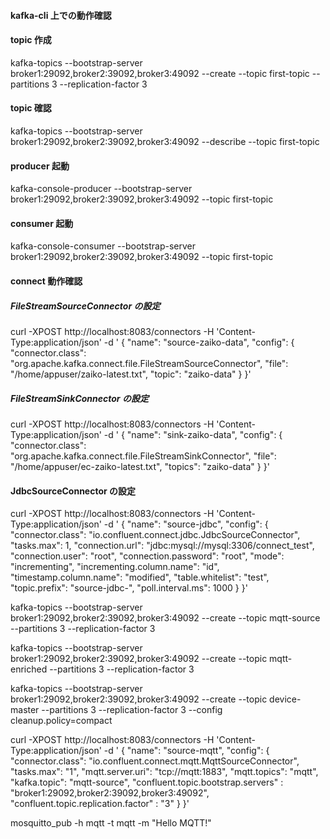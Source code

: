 #### kafka-cli 上での動作確認

#### topic 作成

kafka-topics --bootstrap-server broker1:29092,broker2:39092,broker3:49092 --create --topic first-topic --partitions 3 --replication-factor 3

#### topic 確認

kafka-topics --bootstrap-server broker1:29092,broker2:39092,broker3:49092 --describe --topic first-topic

#### producer 起動

kafka-console-producer --bootstrap-server broker1:29092,broker2:39092,broker3:49092 --topic first-topic

#### consumer 起動

kafka-console-consumer --bootstrap-server broker1:29092,broker2:39092,broker3:49092 --topic first-topic

#### connect 動作確認

##### FileStreamSourceConnector の設定

curl -XPOST http://localhost:8083/connectors -H 'Content-Type:application/json' -d '
{
"name": "source-zaiko-data",
"config": {
"connector.class": "org.apache.kafka.connect.file.FileStreamSourceConnector",
"file": "/home/appuser/zaiko-latest.txt",
"topic": "zaiko-data"
}
}'

##### FileStreamSinkConnector の設定

curl -XPOST http://localhost:8083/connectors -H 'Content-Type:application/json' -d '
{
"name": "sink-zaiko-data",
"config": {
"connector.class": "org.apache.kafka.connect.file.FileStreamSinkConnector",
"file": "/home/appuser/ec-zaiko-latest.txt",
"topics": "zaiko-data"
}
}'

#### JdbcSourceConnector の設定

curl -XPOST http://localhost:8083/connectors -H 'Content-Type:application/json' -d '
{
"name": "source-jdbc",
"config": {
"connector.class": "io.confluent.connect.jdbc.JdbcSourceConnector",
"tasks.max": 1,
"connection.url": "jdbc:mysql://mysql:3306/connect_test",
"connection.user": "root",
"connection.password": "root",
"mode": "incrementing",
"incrementing.column.name": "id",
"timestamp.column.name": "modified",
"table.whitelist": "test",
"topic.prefix": "source-jdbc-",
"poll.interval.ms": 1000
}
}'

kafka-topics --bootstrap-server broker1:29092,broker2:39092,broker3:49092 --create --topic mqtt-source --partitions 3 --replication-factor 3

kafka-topics --bootstrap-server broker1:29092,broker2:39092,broker3:49092 --create --topic mqtt-enriched --partitions 3 --replication-factor 3

kafka-topics --bootstrap-server broker1:29092,broker2:39092,broker3:49092 --create --topic device-master --partitions 3 --replication-factor 3 --config cleanup.policy=compact

curl -XPOST http://localhost:8083/connectors -H 'Content-Type:application/json' -d '
{
"name": "source-mqtt",
"config": {
"connector.class": "io.confluent.connect.mqtt.MqttSourceConnector",
"tasks.max": "1",
"mqtt.server.uri": "tcp://mqtt:1883",
"mqtt.topics": "mqtt",
"kafka.topic": "mqtt-source",
"confluent.topic.bootstrap.servers" : "broker1:29092,broker2:39092,broker3:49092",
"confluent.topic.replication.factor" : "3"
}
}'

mosquitto_pub -h mqtt -t mqtt -m "Hello MQTT!"
